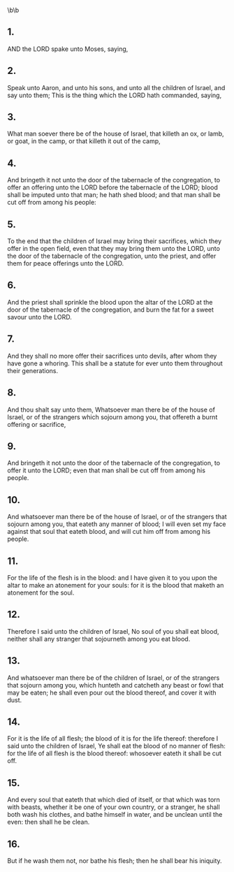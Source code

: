 \b\b
## 1.
AND the LORD spake unto Moses, saying,
## 2.
Speak unto Aaron, and unto his sons, and unto all the children of Israel, and say unto them; This is the thing which the LORD hath commanded, saying,
## 3.
What man soever there be of the house of Israel, that killeth an ox, or lamb, or goat, in the camp, or that killeth it out of the camp,
## 4.
And bringeth it not unto the door of the tabernacle of the congregation, to offer an offering unto the LORD before the tabernacle of the LORD; blood shall be imputed unto that man; he hath shed blood; and that man shall be cut off from among his people:
## 5.
To the end that the children of Israel may bring their sacrifices, which they offer in the open field, even that they may bring them unto the LORD, unto the door of the tabernacle of the congregation, unto the priest, and offer them for peace offerings unto the LORD.
## 6.
And the priest shall sprinkle the blood upon the altar of the LORD at the door of the tabernacle of the congregation, and burn the fat for a sweet savour unto the LORD.
## 7.
And they shall no more offer their sacrifices unto devils, after whom they have gone a whoring.  This shall be a statute for ever unto them throughout their generations.
## 8.
And thou shalt say unto them, Whatsoever man there be of the house of Israel, or of the strangers which sojourn among you, that offereth a burnt offering or sacrifice,
## 9.
And bringeth it not unto the door of the tabernacle of the congregation, to offer it unto the LORD; even that man shall be cut off from among his people.
## 10.
And whatsoever man there be of the house of Israel, or of the strangers that sojourn among you, that eateth any manner of blood; I will even set my face against that soul that eateth blood, and will cut him off from among his people.
## 11.
For the life of the flesh is in the blood: and I have given it to you upon the altar to make an atonement for your souls: for it is the blood that maketh an atonement for the soul.
## 12.
Therefore I said unto the children of Israel, No soul of you shall eat blood, neither shall any stranger that sojourneth among you eat blood.
## 13.
And whatsoever man there be of the children of Israel, or of the strangers that sojourn among you, which hunteth and catcheth any beast or fowl that may be eaten; he shall even pour out the blood thereof, and cover it with dust.
## 14.
For it is the life of all flesh; the blood of it is for the life thereof: therefore I said unto the children of Israel, Ye shall eat the blood of no manner of flesh: for the life of all flesh is the blood thereof: whosoever eateth it shall be cut off.
## 15.
And every soul that eateth that which died of itself, or that which was torn with beasts, whether it be one of your own country, or a stranger, he shall both wash his clothes, and bathe himself in water, and be unclean until the even: then shall he be clean.
## 16.
But if he wash them not, nor bathe his flesh; then he shall bear his iniquity.
